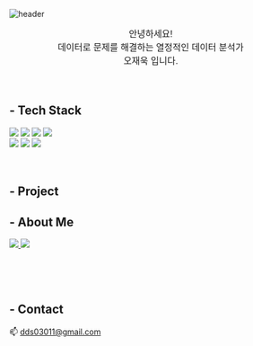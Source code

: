 ![header](https://capsule-render.vercel.app/api?type=VENOM&height=200&text=WELCOME!-nl-JAEUK'S%20Git%Hub.&animation=fadeIn&color=0:EEFF00,100:a82da8&fontColor=FFFF)

<div align="center" style="font-family: Arial, sans-serif; font-size: 16px;">
    안녕하세요!<br>
    데이터로 문제를 해결하는 열정적인 데이터 분석가<br>
    오재욱 입니다.<br><br><br>
</div>


## - Tech Stack
<div> 
    
![](https://img.shields.io/badge/Python-14354C?style=for-the-badge&logo=python&logoColor=white)
![](https://img.shields.io/badge/Microsoft_SQL_Server-CC2927?style=for-the-badge&logo=microsoft-sql-server&logoColor=white)
![](https://img.shields.io/badge/MySQL-00000F?style=for-the-badge&logo=mysql&logoColor=white)
![](https://img.shields.io/badge/Tableau-FA6831?style=for-the-badge&logo=Tableau&logoColor=white) <br>
![](https://img.shields.io/badge/TensorFlow-FF6F00?style=for-the-badge&logo=tensorflow&logoColor=white)
![](https://img.shields.io/badge/GIT-E44C30?style=for-the-badge&logo=git&logoColor=white) 
![](https://img.shields.io/badge/Amazon_AWS-232F3E?style=for-the-badge&logo=amazon-aws&logoColor=white)
</br></br></br>
</div>

## - Project

## - About Me 
<div>
<a href = 'https:/www.linkedin.com/in/jaeuk96/'>
    <img src="https://img.shields.io/badge/-LinkedIn-%233B66BC?style=flat-square&logo=Linkedin&logoColor=white&link=https:/www.linkedin.com/in/jaeuk96/">
</a> 
    
<a href = 'https://www.notion.so/DA-Project-5d603f8354c04400990b34baa9eb65ce?pvs=4/'>
    <img src="https://img.shields.io/badge/-Notion-black?style=flat-square&logo=Notion&logoColor=white&link=(https://www.notion.so/DA-Project-5d603f8354c04400990b34baa9eb65ce?pvs=4/">
</a> 
        
</br></br></br>
</div>  

## - Contact
📫 dds03011@gmail.com

